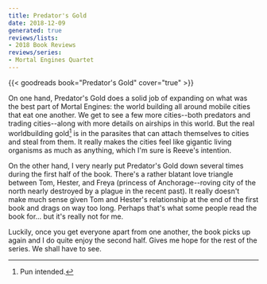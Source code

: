 ```yaml
---
title: Predator's Gold
date: 2018-12-09
generated: true
reviews/lists:
- 2018 Book Reviews
reviews/series:
- Mortal Engines Quartet
---
```

{{< goodreads book="Predator's Gold" cover="true" >}}

On one hand, Predator's Gold does a solid job of expanding on what was the best part of Mortal Engines: the world building all around mobile cities that eat one another. We get to see a few more cities--both predators and trading cities--along with more details on airships in this world. But the real worldbuilding gold[^heh] is in the parasites that can attach themselves to cities and steal from them. It really makes the cities feel like gigantic living organisms as much as anything, which I'm sure is Reeve's intention.  

On the other hand, I very nearly put Predator's Gold down several times during the first half of the book. There's a rather blatant love triangle between Tom, Hester, and Freya (princess of Anchorage--roving city of the north nearly destroyed by a plague in the recent past). It really doesn't make much sense given Tom and Hester's relationship at the end of the first book and drags on way too long. Perhaps that's what some people read the book for... but it's really not for me.  

<!--more-->

Luckily, once you get everyone apart from one another, the book picks up again and I do quite enjoy the second half. Gives me hope for the rest of the series. We shall have to see.  

[^heh]: Pun intended.


